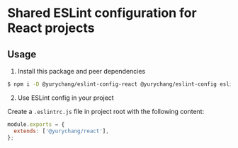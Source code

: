 # Shared ESLint configuration for React projects

## Usage

1. Install this package and peer dependencies

```sh
$ npm i -D @yurychang/eslint-config-react @yurychang/eslint-config eslint
```

2. Use ESLint config in your project

Create a `.eslintrc.js` file in project root with the following content:

```js
module.exports = {
  extends: ['@yurychang/react'],
};
```
